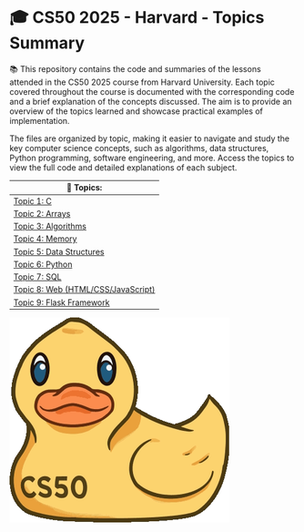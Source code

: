 
# 🎓 CS50 2025 - Harvard - Topics Summary

📚 This repository contains the code and summaries of the lessons attended in the CS50 2025 course from Harvard University. Each topic covered throughout the course is documented with the corresponding code and a brief explanation of the concepts discussed. The aim is to provide an overview of the topics learned and showcase practical examples of implementation.

The files are organized by topic, making it easier to navigate and study the key computer science concepts, such as algorithms, data structures, Python programming, software engineering, and more. Access the topics to view the full code and detailed explanations of each subject.

   | 📜 Topics: |                               
   |------------------|
   |[Topic 1: C](./Week%201.c) |
   |[Topic 2: Arrays](./Week%202.arrays) |
   |[Topic 3: Algorithms](./Week%203.algorithms) |
   |[Topic 4: Memory](./Week%204.memory) |
   |[Topic 5: Data Structures](./Week%205.data-structures) |
   |[Topic 6: Python](./Week%206.data-structures) |
   |[Topic 7: SQL](./Week%207.sql) |
   |[Topic 8: Web (HTML/CSS/JavaScript)](./Week%208.web) |
   |[Topic 9: Flask Framework](./Week%209.flask) |

<img src="./static/cs50.png" alt="CS50 Duck">